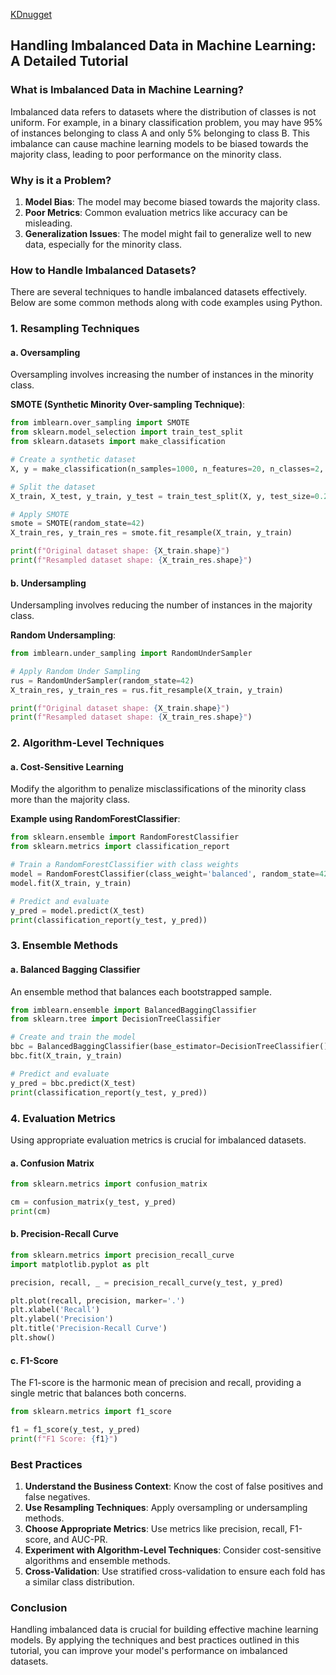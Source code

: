 [KDnugget](https://www.kdnuggets.com/2017/06/7-techniques-handle-imbalanced-data.html)
## Handling Imbalanced Data in Machine Learning: A Detailed Tutorial

### What is Imbalanced Data in Machine Learning?

Imbalanced data refers to datasets where the distribution of classes is not uniform. For example, in a binary classification problem, you may have 95% of instances belonging to class A and only 5% belonging to class B. This imbalance can cause machine learning models to be biased towards the majority class, leading to poor performance on the minority class.

### Why is it a Problem?

1. **Model Bias**: The model may become biased towards the majority class.
2. **Poor Metrics**: Common evaluation metrics like accuracy can be misleading.
3. **Generalization Issues**: The model might fail to generalize well to new data, especially for the minority class.

### How to Handle Imbalanced Datasets?

There are several techniques to handle imbalanced datasets effectively. Below are some common methods along with code examples using Python.

### 1. Resampling Techniques

#### a. Oversampling

Oversampling involves increasing the number of instances in the minority class.

**SMOTE (Synthetic Minority Over-sampling Technique)**:
```python
from imblearn.over_sampling import SMOTE
from sklearn.model_selection import train_test_split
from sklearn.datasets import make_classification

# Create a synthetic dataset
X, y = make_classification(n_samples=1000, n_features=20, n_classes=2, weights=[0.9, 0.1], random_state=42)

# Split the dataset
X_train, X_test, y_train, y_test = train_test_split(X, y, test_size=0.2, random_state=42)

# Apply SMOTE
smote = SMOTE(random_state=42)
X_train_res, y_train_res = smote.fit_resample(X_train, y_train)

print(f"Original dataset shape: {X_train.shape}")
print(f"Resampled dataset shape: {X_train_res.shape}")
```

#### b. Undersampling

Undersampling involves reducing the number of instances in the majority class.

**Random Undersampling**:
```python
from imblearn.under_sampling import RandomUnderSampler

# Apply Random Under Sampling
rus = RandomUnderSampler(random_state=42)
X_train_res, y_train_res = rus.fit_resample(X_train, y_train)

print(f"Original dataset shape: {X_train.shape}")
print(f"Resampled dataset shape: {X_train_res.shape}")
```

### 2. Algorithm-Level Techniques

#### a. Cost-Sensitive Learning

Modify the algorithm to penalize misclassifications of the minority class more than the majority class.

**Example using RandomForestClassifier**:
```python
from sklearn.ensemble import RandomForestClassifier
from sklearn.metrics import classification_report

# Train a RandomForestClassifier with class weights
model = RandomForestClassifier(class_weight='balanced', random_state=42)
model.fit(X_train, y_train)

# Predict and evaluate
y_pred = model.predict(X_test)
print(classification_report(y_test, y_pred))
```

### 3. Ensemble Methods

#### a. Balanced Bagging Classifier

An ensemble method that balances each bootstrapped sample.

```python
from imblearn.ensemble import BalancedBaggingClassifier
from sklearn.tree import DecisionTreeClassifier

# Create and train the model
bbc = BalancedBaggingClassifier(base_estimator=DecisionTreeClassifier(), random_state=42)
bbc.fit(X_train, y_train)

# Predict and evaluate
y_pred = bbc.predict(X_test)
print(classification_report(y_test, y_pred))
```

### 4. Evaluation Metrics

Using appropriate evaluation metrics is crucial for imbalanced datasets.

#### a. Confusion Matrix

```python
from sklearn.metrics import confusion_matrix

cm = confusion_matrix(y_test, y_pred)
print(cm)
```

#### b. Precision-Recall Curve

```python
from sklearn.metrics import precision_recall_curve
import matplotlib.pyplot as plt

precision, recall, _ = precision_recall_curve(y_test, y_pred)

plt.plot(recall, precision, marker='.')
plt.xlabel('Recall')
plt.ylabel('Precision')
plt.title('Precision-Recall Curve')
plt.show()
```

#### c. F1-Score

The F1-score is the harmonic mean of precision and recall, providing a single metric that balances both concerns.

```python
from sklearn.metrics import f1_score

f1 = f1_score(y_test, y_pred)
print(f"F1 Score: {f1}")
```

### Best Practices

1. **Understand the Business Context**: Know the cost of false positives and false negatives.
2. **Use Resampling Techniques**: Apply oversampling or undersampling methods.
3. **Choose Appropriate Metrics**: Use metrics like precision, recall, F1-score, and AUC-PR.
4. **Experiment with Algorithm-Level Techniques**: Consider cost-sensitive algorithms and ensemble methods.
5. **Cross-Validation**: Use stratified cross-validation to ensure each fold has a similar class distribution.

### Conclusion

Handling imbalanced data is crucial for building effective machine learning models. By applying the techniques and best practices outlined in this tutorial, you can improve your model's performance on imbalanced datasets.